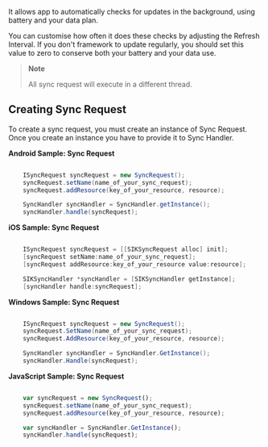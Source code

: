 It allows app to automatically checks for updates in the background, using battery and your data plan. 

You can customise how often it does these checks by adjusting the Refresh Interval. If you don't framework to update regularly, you should set this value to zero to conserve both your battery and your data use.

> **Note**
>
> All sync request will execute in a different thread. 

## Creating Sync Request
To create a sync request, you must create an instance of Sync Request. Once you create an instance you have to provide it to Sync Handler.


**Android Sample: Sync Request**

```java

    ISyncRequest syncRequest = new SyncRequest();
    syncRequest.setName(name_of_your_sync_request);
    syncRequest.addResource(key_of_your_resource, resource);

    SyncHandler syncHandler = SyncHandler.getInstance();
    syncHandler.handle(syncRequest);

```

**iOS Sample: Sync Request**

```objective-c

    ISyncRequest syncRequest = [[SIKSyncRequest alloc] init];
    [syncRequest setName:name_of_your_sync_request];
    [syncRequest addResource:key_of_your_resource value:resource];

    SIKSyncHandler *syncHandler = [SIKSyncHandler getInstance];
    [syncHandler handle:syncRequest];

```

**Windows Sample: Sync Request**

```c#

    ISyncRequest syncRequest = new SyncRequest();
    syncRequest.SetName(name_of_your_sync_request);
    syncRequest.AddResource(key_of_your_resource, resource);

    SyncHandler syncHandler = SyncHandler.GetInstance();
    syncHandler.Handle(syncRequest);

```


**JavaScript Sample: Sync Request**

```javascript

    var syncRequest = new SyncRequest();
    syncRequest.setName(name_of_your_sync_request);
    syncRequest.addResource(key_of_your_resource, resource);

    var syncHandler = SyncHandler.GetInstance();
    syncHandler.handle(syncRequest);

```